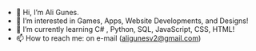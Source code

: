 - 👋 Hi, I’m Ali Gunes.
- 👀 I’m interested in Games, Apps, Website Developments, and Designs!
- 🌱 I’m currently learning C# , Python, SQL, JavaScript, CSS, HTML!
- 📫 How to reach me: on e-mail (aligunesv2@gmail.com)
